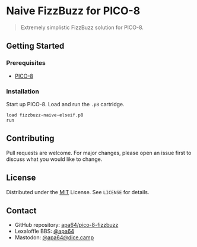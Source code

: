 # Naive FizzBuzz for PICO-8

> Extremely simplistic FizzBuzz solution for PICO-8.

## Getting Started

### Prerequisites

- [PICO-8](https://www.lexaloffle.com/pico-8.php)

### Installation

Start up PICO-8. Load and run the `.p8` cartridge.

```pico-8
load fizzbuzz-naive-elseif.p8
run
```

## Contributing

Pull requests are welcome. For major changes, please open an issue first to discuss what you would like to change.

## License

Distributed under the [MIT](https://choosealicense.com/licenses/mit/) License. See `LICENSE` for details.

## Contact

- GitHub repository: [apa64/pico-8-fizzbuzz](https://github.com/apa64/pico-8-fizzbuzz)
- Lexaloffle BBS: [@apa64](https://www.lexaloffle.com/bbs/?uid=45600)
- Mastodon: [@apa64@dice.camp](https://dice.camp/@apa64)
